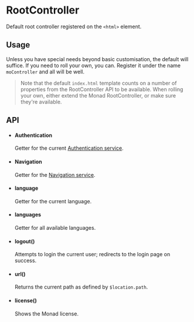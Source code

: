 # RootController
Default root controller registered on the `<html>` element.

## Usage
Unless you have special needs beyond basic customisation, the default will
suffice. If you need to roll your own, you can. Register it under the name
`moController` and all will be well.

> Note that the default `index.html` template counts on a number of properties
> from the RootController API to be available. When rolling your own, either
> extend the Monad RootController, or make sure they're available.

## API

- #### Authentication ####

    Getter for the current
    [Authentication service](../services/authentication.md).

- #### Navigation ####

    Getter for the [Navigation service](../services/navigation.md).

- #### language ####

    Getter for the current language.

- #### languages ####

    Getter for all available languages.

- #### logout() ####

    Attempts to login the current user; redirects to the login page on success.

- #### url() ####

    Returns the current path as defined by `$location.path`.

- #### license() ####

    Shows the Monad license.

